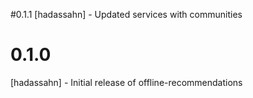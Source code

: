#0.1.1
[hadassahn] - Updated services with communities
# 0.1.0
[hadassahn] - Initial release of offline-recommendations
